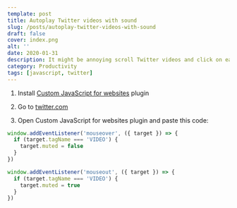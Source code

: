 ```yaml
---
template: post
title: Autoplay Twitter videos with sound
slug: /posts/autoplay-twitter-videos-with-sound
draft: false
cover: index.png
alt: ''
date: 2020-01-31
description: It might be annoying scroll Twitter videos and click on each to hear sound. Here is the quick hack. It will unmute video when you hover and mute again when your cursor is out video.
category: Productivity
tags: [javascript, twitter]
---
```


1. Install [Custom JavaScript for websites](https://chrome.google.com/webstore/detail/custom-javascript-for-web/poakhlngfciodnhlhhgnaaelnpjljija) plugin

2. Go to [twitter.com](https://twitter.com/)

3. Open Custom JavaScript for websites plugin and paste this code:

```javascript
window.addEventListener('mouseover', ({ target }) => {
  if (target.tagName === 'VIDEO') {
    target.muted = false
  }
})

window.addEventListener('mouseout', ({ target }) => {
  if (target.tagName === 'VIDEO') {
    target.muted = true
  }
})
```
